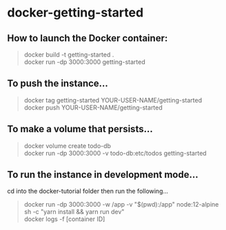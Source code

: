 # docker-getting-started

## How to launch the Docker container:
> docker build -t getting-started . <br />
> docker run -dp 3000:3000 getting-started <br />

## To push the instance...
> docker tag getting-started YOUR-USER-NAME/getting-started <br />
> docker push YOUR-USER-NAME/getting-started <br/>

## To make a volume that persists...
> docker volume create todo-db <br/>
> docker run -dp 3000:3000 -v todo-db:etc/todos getting-started <br />

## To run the instance in development mode...<br/>
cd into the docker-tutorial folder then run the following... <br/>
> docker run -dp 3000:3000 -w /app -v "$(pwd):/app" node:12-alpine sh -c "yarn install && yarn run dev" </br>
> docker logs -f [container ID]

